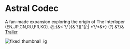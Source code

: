 # Astral Codec

A fan-made expansion exploring the origin of The Interloper (EN,JP,CN,RU,FR,KO). @;{&< ?/ })& ?]["[/;| \*?/\*&+} (?] &?}&  
[Trailer](https://www.youtube.com/watch?v=4C9uYPns-0w)

![fixed_thumbnail_ig](https://github.com/2walker2/Astral-Codex/assets/48959058/b0c9fb28-b1ed-4565-9672-99b7db32e00c)
